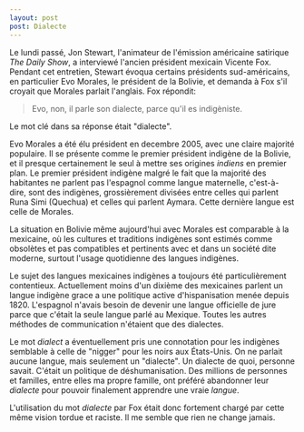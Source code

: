 ```yaml
---
layout: post
post: Dialecte
---
```


Le lundi passé, Jon Stewart, l'animateur de l'émission américaine satirique *The Daily Show*, a interviewé l'ancien président mexicain Vicente Fox. Pendant cet entretien, Stewart évoqua certains présidents sud-américains, en particulier Evo Morales, le président de la Bolivie, et demanda à Fox s'il croyait que Morales parlait l'anglais. Fox répondit:

> Evo, non, il parle son dialecte, parce qu'il es indigèniste.

Le mot clé dans sa réponse était "dialecte".

Evo Morales a été élu président en decembre 2005, avec une claire majorité populaire. Il se présente comme le premier président indigène de la Bolivie, et il presque certainement le seul à mettre ses origines *indiens* en premier plan. Le premier président indigène malgré le fait que la majorité des habitantes ne parlent pas l'espagnol comme langue maternelle, c'est-à-dire, sont des indigènes, grossièrement divisées entre celles qui parlent Runa Simi (Quechua) et celles qui parlent Aymara. Cette dernière langue est celle de Morales.

La situation en Bolivie même aujourd'hui avec Morales est comparable à la mexicaine, où les cultures et traditions indigènes sont estimés comme obsolètes et pas compatibles et pertinents avec et dans un société dite moderne, surtout l'usage quotidienne des langues indigènes.

Le sujet des langues mexicaines indigènes a toujours été particulièrement contentieux. Actuellement moins d'un dixième des mexicaines parlent un langue indigène grace a une politique active d'hispanisation menée depuis 1820. L'espagnol n'avais besoin de devenir une langue officielle de jure parce que c'était la seule langue parlé au Mexique. Toutes les autres méthodes de communication n'étaient que des dialectes.

Le mot *dialect* a éventuellement pris une connotation pour les indigènes semblable à celle de "nigger" pour les noirs aux États-Unis. On ne parlait aucune langue, mais seulement un "dialecte". Un dialecte de quoi, personne savait. C'était un politique de déshumanisation. Des millions de personnes et familles, entre elles ma propre famille, ont préféré abandonner leur *dialecte* pour pouvoir finalement apprendre une vraie *langue*.

L'utilisation du mot *dialecte* par Fox était donc fortement chargé par cette même vision tordue et raciste. Il me semble que rien ne change jamais.
